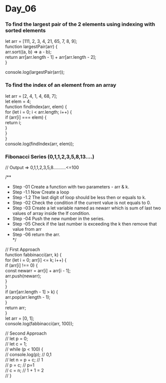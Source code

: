 # Day_06  
  
### To find the largest pair of the 2 elements using indexing with sorted elements  
  
let arr = [111, 2, 3, 4, 21, 65, 7, 8, 9];  
function largestPair(arr) {  
  arr.sort((a, b) => a - b);  
  return arr[arr.length - 1] + arr[arr.length - 2];  
}  
  
console.log(largestPair(arr));  


  
### To find the index of an element from an array  
  
let arr = [2, 4, 1, 4, 68, 7];  
let elem = 4;  
function findIndex(arr, elem) {  
  for (let i = 0; i < arr.length; i++) {  
    if (arr[i] === elem) {  
      return i;  
    }  
  }  
}  
console.log(findIndex(arr, elem));  

  
### Fibonacci Series (0,1,1,2,3,5,8,13....)  
  
// Output => 0,1,1,2,3,5,8..........<=100  
  
/**  
 * Step -01  Create a function with two parameters - arr & k.  
 * Step -1.1 Now Create a loop  
 * Step -1.2 The last digit of loop should be less then or equals to k.  
 * Step -02  Check the condition if the current value is not equals to 0.  
 * Step -03  Create a let variable named as newarr which is sum of last two values of array inside the If condition.  
 * Step -04  Push the new number in the series.  
 * Step -05  Check if the last number is exceeding the k then remove that value from arr  
 * Step -06  return the arr.  
 */  
  
//  First Approach  
function fabbinacci(arr, k) {  
  for (let i = 0; arr[i] <= k; i++) {  
    if (arr[i] !== 0) {  
      const newarr = arr[i] + arr[i - 1];  
      arr.push(newarr);  
    }  
  }  
  if (arr[arr.length - 1] > k) {    
    arr.pop(arr.length - 1);  
  }  
  return arr;  
}  
let arr = [0, 1];  
console.log(fabbinacci(arr, 100));  
  
//  Second Approach  
// let p = 0;  
// let c = 1;  
// while (p < 100) {  
//   console.log(p); // 0,1  
//   let n = p + c; // 1  
//   p = c; // p=1  
//   c = n; // 1 + 1 = 2  
// }  
  

